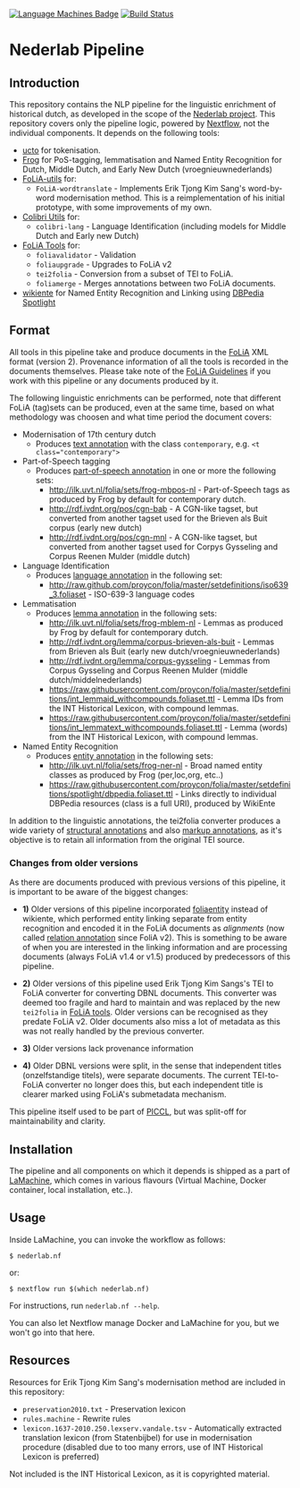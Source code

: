 [![Language Machines Badge](http://applejack.science.ru.nl/lamabadge.php/nederlab-pipeline)](http://applejack.science.ru.nl/languagemachines/)
[![Build Status](https://travis-ci.com/proycon/nederlab-pipeline.svg?branch=master)](https://travis-ci.org/proycon/nederlab-pipeline)

# Nederlab Pipeline

## Introduction

This repository contains the NLP pipeline for the linguistic enrichment of
historical dutch, as developed in the scope of the [Nederlab
project](https://www.nederlab.nl/). This repository covers only the pipeline
logic, powered by [Nextflow](https://www.nextflow.io), not the individual components. It depends on the following tools:

* [ucto](https://languagemachines.github.io/ucto) for tokenisation.
* [Frog](https://languagemachines.github.io/frog) for PoS-tagging, lemmatisation and Named Entity Recognition for Dutch,
    Middle Dutch, and Early New Dutch (vroegnieuwnederlands)
* [FoLiA-utils](https://github.com/LanguageMachines) for:
    * ``FoLiA-wordtranslate`` - Implements Erik Tjong Kim Sang's word-by-word modernisation method. This is a
        reimplementation of his initial prototype, with some improvements of my own.
* [Colibri Utils](https://github.com/proycon/colibri-utils) for:
    * ``colibri-lang`` - Language Identification (including models for Middle Dutch and Early new Dutch)
* [FoLiA Tools](https://github.com/proycon/foliatools) for:
    * ``foliavalidator`` - Validation
    * ``foliaupgrade`` - Upgrades to FoLiA v2
    * ``tei2folia`` - Conversion from a subset of TEI to FoLiA.
    * ``foliamerge`` - Merges annotations between two FoLiA documents.
* [wikiente](https://github.com/proycon/wikiente) for Named Entity Recognition and Linking using [DBPedia Spotlight](https://www.dbpedia-spotlight.org)

## Format

All tools in this pipeline take and produce documents in the [FoLiA](https://proycon.github.io/folia) XML format (version 2). Provenance information of all the tools is recorded in the documents themselves. Please take note of the [FoLiA Guidelines](https://folia.readthedocs.io/en/latest/guidelines.html) if you work with this pipeline or any documents produced by it.

The following linguistic enrichments can be performed, note that different FoLiA (tag)sets can be produced, even at the same
time, based on what methodology was choosen and what time period the document covers:

* Modernisation of 17th century dutch
    * Produces [text annotation](https://folia.readthedocs.io/en/latest/text_annotation.html) with the class ``contemporary``, e.g. ``<t class="contemporary">``
* Part-of-Speech tagging
    * Produces [part-of-speech annotation](https://folia.readthedocs.io/en/latest/pos_annotation.html#pos-annotation) in one or more the following sets:
		* http://ilk.uvt.nl/folia/sets/frog-mbpos-nl - Part-of-Speech tags as produced by Frog by default for contemporary dutch.
        * http://rdf.ivdnt.org/pos/cgn-bab - A CGN-like tagset, but converted from another tagset used for the Brieven als Buit corpus (early new dutch)
		* http://rdf.ivdnt.org/pos/cgn-mnl - A CGN-like tagset, but converted from another tagset used for Corpys Gysseling and Corpus Reenen Mulder (middle dutch)
* Language Identification
	* Produces [language annotation](https://folia.readthedocs.io/en/latest/lang_annotation.html) in the following set:
		* http://raw.github.com/proycon/folia/master/setdefinitions/iso639_3.foliaset - ISO-639-3 language codes
* Lemmatisation
	* Produces [lemma annotation](https://folia.readthedocs.io/en/latest/lemma_annotation.html) in the following sets:
		* http://ilk.uvt.nl/folia/sets/frog-mblem-nl - Lemmas as produced by Frog by default for contemporary dutch.
		* http://rdf.ivdnt.org/lemma/corpus-brieven-als-buit - Lemmas from Brieven als Buit (early new dutch/vroegnieuwnederlands)
		* http://rdf.ivdnt.org/lemma/corpus-gysseling - Lemmas from Corpus Gysseling and Corpus Reenen Mulder (middle dutch/middelnederlands)
		* https://raw.githubusercontent.com/proycon/folia/master/setdefinitions/int_lemmaid_withcompounds.foliaset.ttl - Lemma IDs from the INT Historical Lexicon, with compound lemmas.
		* https://raw.githubusercontent.com/proycon/folia/master/setdefinitions/int_lemmatext_withcompounds.foliaset.ttl - Lemma (words) from the INT Historical Lexicon, with compound lemmas.
* Named Entity Recognition
	* Produces [entity annotation](https://folia.readthedocs.io/en/latest/entity_annotation.html) in the following sets:
		* http://ilk.uvt.nl/folia/sets/frog-ner-nl - Broad named entity classes as produced by Frog (per,loc,org, etc..)
		* https://raw.githubusercontent.com/proycon/folia/master/setdefinitions/spotlight/dbpedia.foliaset.ttl - Links directly to individual DBPedia resources (class is a full URI), produced by WikiEnte

In addition to the linguistic annotations, the tei2folia converter produces a wide variety of [structural
annotations](https://folia.readthedocs.io/en/latest/structure_annotation_category.html) and also [markup
annotations](https://folia.readthedocs.io/en/latest/textmarkup_annotation_category.html), as it's objective is to retain all information from the original TEI source.

### Changes from older versions

As there are documents produced with previous versions of this pipeline, it is important to be aware of the biggest changes:

* **1)** Older versions of this pipeline incorporated [foliaentity](https://github.com/ErwinKomen/foliaentity) instead of wikiente, which performed entity linking separate from entity recognition and encoded it in the FoLiA documents as *alignments* (now called [relation annotation](https://folia.readthedocs.io/en/latest/relation_annotation.html) since FoliA v2). This is something to be aware of when you are interested in the linking information and are processing documents (always FoLiA v1.4 or v1.5) produced by predecessors of this pipeline.

* **2)** Older versions of this pipeline used Erik Tjong Kim Sangs's TEI to FoLiA converter for converting DBNL documents. This converter was deemed too fragile and hard to maintain and was replaced by the new ``tei2folia`` in [FoLiA tools](https://github.com/proycon/foliatools). Older versions can be recognised as they predate FoLiA v2. Older documents also miss a lot of metadata as this was not really handled by the previous converter.

* **3)** Older versions lack provenance information

* **4)** Older DBNL versions were split, in the sense that independent titles (onzelfstandige titels), were separate
    documents. The current TEI-to-FoLiA converter no longer does this, but each independent title is clearer marked
    using FoLiA's submetadata mechanism.

This pipeline itself used to be part of [PICCL](https://github.com/LanguageMachines/PICCL), but was split-off for maintainability and clarity.

## Installation

The pipeline and all components on which it depends is shipped as a part of [LaMachine](https://proycon.github.io/LaMachine), which comes in various flavours (Virtual Machine, Docker container, local installation, etc..).

## Usage

Inside LaMachine, you can invoke the workflow as follows:

```
$ nederlab.nf
```

or:

```
$ nextflow run $(which nederlab.nf)
```

For instructions, run ``nederlab.nf --help``.

You can also let Nextflow manage Docker and LaMachine for you, but we won't go into that here.

## Resources

Resources for Erik Tjong Kim Sang's modernisation method are included in this repository:

* ``preservation2010.txt`` - Preservation lexicon
* ``rules.machine`` - Rewrite rules
* ``lexicon.1637-2010.250.lexserv.vandale.tsv`` - Automatically extracted translation lexicon (from Statenbijbel) for use in modernisation procedure (disabled due to too many errors, use of INT Historical Lexicon is preferred)

Not included is the INT Historical Lexicon, as it is copyrighted material.


